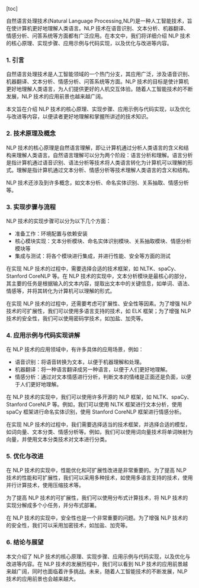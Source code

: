 
[toc]                    
                
                
自然语言处理技术(Natural Language Processing,NLP)是一种人工智能技术，旨在使计算机更好地理解人类语言。NLP 技术在语音识别、文本分析、机器翻译、情感分析、问答系统等方面都有广泛应用。在本文中，我们将详细介绍 NLP 技术的核心原理、实现步骤、应用示例与代码实现，以及优化与改进等内容。

### 1. 引言

自然语言处理技术是人工智能领域的一个热门分支，其应用广泛，涉及语音识别、机器翻译、文本分析、情感分析、问答系统等方面。NLP 技术的目标是使计算机更好地理解人类语言，为人们提供更好的人机交互体验。随着人工智能技术的不断发展，NLP 技术的应用前景也越来越广阔。

本文旨在介绍 NLP 技术的核心原理、实现步骤、应用示例与代码实现，以及优化与改进等内容，以便读者更好地理解和掌握所讲述的技术知识。

### 2. 技术原理及概念

NLP 技术的核心原理是自然语言理解，即让计算机通过分析人类语言的含义和结构来理解人类语言。自然语言理解可以分为两个阶段：语言分析和理解。语言分析是指计算机通过语音识别、语法分析等技术将人类语言转化为计算机可以理解的形式。理解是指计算机通过文本分析、情感分析等技术理解人类语言的含义和结构。

NLP 技术还涉及到许多概念，如文本分析、命名实体识别、关系抽取、情感分析等。

### 3. 实现步骤与流程

NLP 技术的实现步骤可以分为以下几个方面：

- 准备工作：环境配置与依赖安装
- 核心模块实现：文本分析模块、命名实体识别模块、关系抽取模块、情感分析模块等
- 集成与测试：将各个模块进行集成，并进行性能、安全等方面的测试

在实现 NLP 技术的过程中，需要选择合适的技术框架，如 NLTK、spaCy、Stanford CoreNLP 等。在 NLP 技术的实现中，文本分析模块是最核心的部分，其主要的任务是根据输入的文本内容，提取出文本中的关键信息，如单词、语法、情感等，并将其转化为计算机可以理解的形式。

在实现 NLP 技术的过程中，还需要考虑可扩展性、安全性等因素。为了增强 NLP 技术的可扩展性，我们可以使用多语言支持的技术，如 ELK 框架；为了增强 NLP 技术的安全性，我们可以使用密码学技术，如加盐、加壳等。

### 4. 应用示例与代码实现讲解

在 NLP 技术的应用领域中，有许多具体的应用场景，例如：

- 语音识别：将语音转换为文本，以便于机器理解和处理。
- 机器翻译：将一种语言翻译成另一种语言，以便于人们更好地理解。
- 情感分析：通过对文本情感进行分析，判断文本的情绪是正面还是负面，以便于人们更好地理解。

在 NLP 技术的实现中，我们可以使用许多开源的 NLP 框架，如 NLTK、spaCy、Stanford CoreNLP 等。例如，我们可以使用 NLTK 框架进行文本分析，使用 spaCy 框架进行命名实体识别，使用 Stanford CoreNLP 框架进行情感分析。

在实现 NLP 技术的过程中，我们需要选择适当的技术框架，并选择合适的模型，如词向量、文本分类、情感分析等。例如，我们可以使用词向量技术将单词映射为向量，并使用文本分类技术对文本进行分类。

### 5. 优化与改进

在 NLP 技术的实现中，性能优化和可扩展性改进是非常重要的。为了提高 NLP 技术的性能和可扩展性，我们可以采用多种技术，如使用多语言支持的技术，使用并行计算技术，使用压缩技术等。

为了提高 NLP 技术的可扩展性，我们可以使用分布式计算技术，将 NLP 技术的实现分解成多个小任务，并分布式部署。

在 NLP 技术的实现中，安全性也是一个非常重要的问题。为了增强 NLP 技术的的安全性，我们可以采用加密技术，如加盐、加壳等。

### 6. 结论与展望

本文介绍了 NLP 技术的核心原理、实现步骤、应用示例与代码实现，以及优化与改进等内容。在 NLP 技术的发展历程中，我们可以看到 NLP 技术的应用前景越来越广阔，同时也面临着许多挑战。未来，随着人工智能技术的不断发展，NLP 技术的应用前景也会越来越大。

